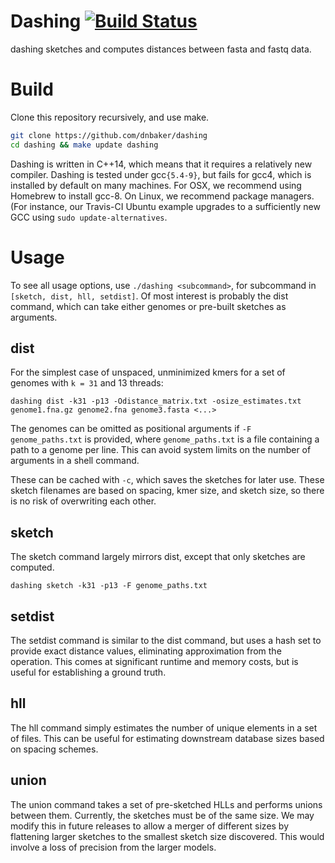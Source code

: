 # Dashing [![Build Status](https://travis-ci.com/dnbaker/dashing.svg?branch=master)](https://travis-ci.com/dnbaker/dashing)

dashing sketches and computes distances between fasta and fastq data.

# Build
Clone this repository recursively, and use make.

```bash
git clone https://github.com/dnbaker/dashing
cd dashing && make update dashing
```

Dashing is written in C++14, which means that it requires a relatively new compiler.
Dashing is tested under gcc`{5.4-9}`, but fails for gcc4, which is installed by default on many machines.
For OSX, we recommend using Homebrew to install gcc-8.
On Linux, we recommend package managers. (For instance, our Travis-CI Ubuntu example upgrades to a sufficiently new GCC using `sudo update-alternatives`.

# Usage

To see all usage options, use `./dashing <subcommand>`, for subcommand in `[sketch, dist, hll, setdist]`.
Of most interest is probably the dist command, which can take either genomes or pre-built sketches as arguments.


## dist
For the simplest case of unspaced, unminimized kmers for a set of genomes with `k = 31` and 13 threads:

```
dashing dist -k31 -p13 -Odistance_matrix.txt -osize_estimates.txt genome1.fna.gz genome2.fna genome3.fasta <...>
```

The genomes can be omitted as positional arguments if `-F genome_paths.txt` is provided, where `genome_paths.txt` is a file containing a path to a genome per line.
This can avoid system limits on the number of arguments in a shell command.

These can be cached with `-c`, which saves the sketches for later use. These sketch filenames are based on spacing, kmer size, and sketch size, so there is no risk of overwriting each other.

## sketch
The sketch command largely mirrors dist, except that only sketches are computed.

```
dashing sketch -k31 -p13 -F genome_paths.txt
```

## setdist
The setdist command is similar to the dist command, but uses a hash set to provide exact distance values, eliminating approximation from the operation.
This comes at significant runtime and memory costs, but is useful for establishing a ground truth.

## hll
The hll command simply estimates the number of unique elements in a set of files. This can be useful for estimating downstream database sizes based on spacing schemes.

## union
The union command takes a set of pre-sketched HLLs and performs unions between them. Currently, the sketches must be of the same size.
We may modify this in future releases to allow a merger of different sizes by flattening larger sketches to the smallest sketch size discovered.
This would involve a loss of precision from the larger models.
